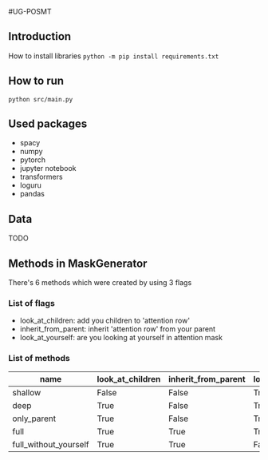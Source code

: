 #UG-POSMT

## Introduction

How to install libraries
`python -m pip install requirements.txt`

## How to run

`python src/main.py`

## Used packages
* spacy
* numpy
* pytorch
* jupyter notebook
* transformers
* loguru
* pandas

## Data

TODO

## Methods in MaskGenerator
There's 6 methods which were created by using 3 flags

### List of flags
* look_at_children: add you children to 'attention row'
* inherit_from_parent: inherit 'attention row' from your parent
* look_at_yourself: are you looking at yourself in attention mask

### List of methods
| name | look_at_children | inherit_from_parent | look_at_yourself |
| ------ | ----------- | ----------- | ----------- |
| shallow | False | False | True |
| deep | True | False | True |
| only_parent | True | False | True |
| full | True | True | True |
| full_without_yourself | True | True | False |

